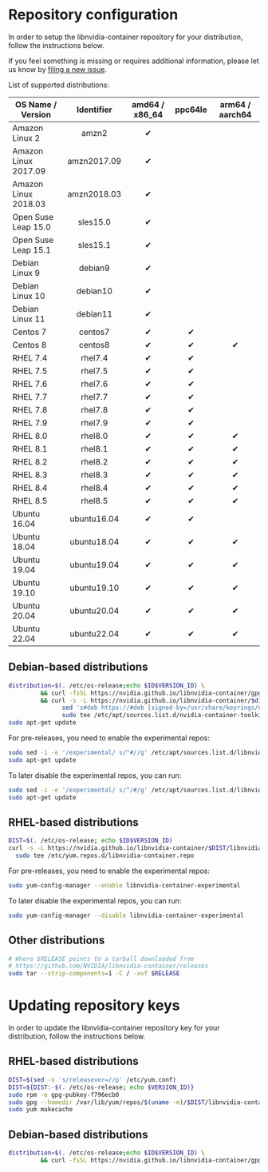 # Repository configuration

In order to setup the libnvidia-container repository for your distribution, follow the instructions below.

If you feel something is missing or requires additional information, please let us know by [filing a new issue](https://github.com/NVIDIA/libnvidia-container/issues/new).

List of supported distributions:

|  OS Name / Version   |  Identifier | amd64 / x86_64 | ppc64le | arm64 / aarch64 |
| -------------------- | :---------: | :------------: | :-----: | :-------------: |
| Amazon Linux 2       | amzn2       |       ✔        |         |                 |
| Amazon Linux 2017.09 | amzn2017.09 |       ✔        |         |                 |
| Amazon Linux 2018.03 | amzn2018.03 |       ✔        |         |                 |
| Open Suse Leap 15.0  | sles15.0    |       ✔        |         |                 |
| Open Suse Leap 15.1  | sles15.1    |       ✔        |         |                 |
| Debian Linux 9       | debian9     |       ✔        |         |                 |
| Debian Linux 10      | debian10    |       ✔        |         |                 |
| Debian Linux 11      | debian11    |       ✔        |         |                 |
| Centos 7             | centos7     |       ✔        |    ✔    |                 |
| Centos 8             | centos8     |       ✔        |    ✔    |        ✔        |
| RHEL 7.4             | rhel7.4     |       ✔        |    ✔    |                 |
| RHEL 7.5             | rhel7.5     |       ✔        |    ✔    |                 |
| RHEL 7.6             | rhel7.6     |       ✔        |    ✔    |                 |
| RHEL 7.7             | rhel7.7     |       ✔        |    ✔    |                 |
| RHEL 7.8             | rhel7.8     |       ✔        |    ✔    |                 |
| RHEL 7.9             | rhel7.9     |       ✔        |    ✔    |                 |
| RHEL 8.0             | rhel8.0     |       ✔        |    ✔    |        ✔        |
| RHEL 8.1             | rhel8.1     |       ✔        |    ✔    |        ✔        |
| RHEL 8.2             | rhel8.2     |       ✔        |    ✔    |        ✔        |
| RHEL 8.3             | rhel8.3     |       ✔        |    ✔    |        ✔        |
| RHEL 8.4             | rhel8.4     |       ✔        |    ✔    |        ✔        |
| RHEL 8.5             | rhel8.5     |       ✔        |    ✔    |        ✔        |
| Ubuntu 16.04         | ubuntu16.04 |       ✔        |    ✔    |                 |
| Ubuntu 18.04         | ubuntu18.04 |       ✔        |    ✔    |        ✔        |
| Ubuntu 19.04         | ubuntu19.04 |       ✔        |    ✔    |        ✔        |
| Ubuntu 19.10         | ubuntu19.10 |       ✔        |    ✔    |        ✔        |
| Ubuntu 20.04         | ubuntu20.04 |       ✔        |    ✔    |        ✔        |
| Ubuntu 22.04         | ubuntu22.04 |       ✔        |    ✔    |        ✔        |

## Debian-based distributions

```bash
distribution=$(. /etc/os-release;echo $ID$VERSION_ID) \
         && curl -fsSL https://nvidia.github.io/libnvidia-container/gpgkey | sudo gpg --dearmor -o /usr/share/keyrings/nvidia-container-toolkit-keyring.gpg \
         && curl -s -L https://nvidia.github.io/libnvidia-container/$distribution/libnvidia-container.list | \
               sed 's#deb https://#deb [signed-by=/usr/share/keyrings/nvidia-container-toolkit-keyring.gpg] https://#g' | \
               sudo tee /etc/apt/sources.list.d/nvidia-container-toolkit.list
sudo apt-get update
```

For pre-releases, you need to enable the experimental repos:
```bash
sudo sed -i -e '/experimental/ s/^#//g' /etc/apt/sources.list.d/libnvidia-container.list
sudo apt-get update
```

To later disable the experimental repos, you can run:
```bash
sudo sed -i -e '/experimental/ s/^/#/g' /etc/apt/sources.list.d/libnvidia-container.list
sudo apt-get update
```

## RHEL-based distributions

```bash
DIST=$(. /etc/os-release; echo $ID$VERSION_ID)
curl -s -L https://nvidia.github.io/libnvidia-container/$DIST/libnvidia-container.repo | \
  sudo tee /etc/yum.repos.d/libnvidia-container.repo
```

For pre-releases, you need to enable the experimental repos:
```bash
sudo yum-config-manager --enable libnvidia-container-experimental
```

To later disable the experimental repos, you can run:
```bash
sudo yum-config-manager --disable libnvidia-container-experimental
```

## Other distributions

```bash
# Where $RELEASE points to a tarball downloaded from
# https://github.com/NVIDIA/libnvidia-container/releases
sudo tar --strip-components=1 -C / -xvf $RELEASE
```

# Updating repository keys

In order to update the libnvidia-container repository key for your distribution, follow the instructions below.

## RHEL-based distributions

```bash
DIST=$(sed -n 's/releasever=//p' /etc/yum.conf)
DIST=${DIST:-$(. /etc/os-release; echo $VERSION_ID)}
sudo rpm -e gpg-pubkey-f796ecb0
sudo gpg --homedir /var/lib/yum/repos/$(uname -m)/$DIST/libnvidia-container/gpgdir --delete-key f796ecb0
sudo yum makecache
```

## Debian-based distributions
```bash
distribution=$(. /etc/os-release;echo $ID$VERSION_ID) \
         && curl -fsSL https://nvidia.github.io/libnvidia-container/gpgkey | sudo gpg --dearmor -o /usr/share/keyrings/nvidia-container-toolkit-keyring.gpg
```
